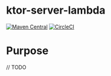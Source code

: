# ktor-server-lambda

[![Maven Central](https://img.shields.io/maven-central/v/com.mercateo/ktor-server-lambda.svg?label=Maven%20Central)](https://search.maven.org/search?q=g:%22com.mercateo%22%20AND%20a:%22ktor-server-lambda%22)
[![CircleCI](https://circleci.com/gh/otbe/ktor-server-lambda.svg?style=svg&circle-token=31d37814aa181ae26e97678b105985c58784c23a)](https://circleci.com/gh/otbe/ktor-server-lambda)

# Purpose

// TODO
